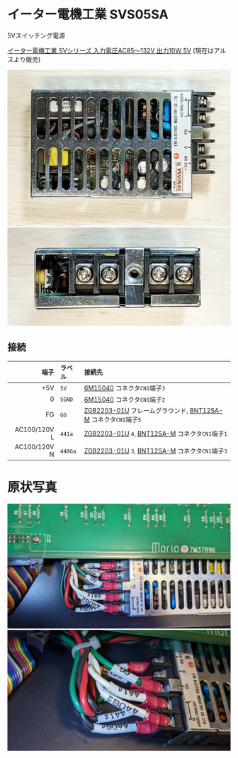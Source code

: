 # イーター電機工業 SVS05SA
5Vスイッチング電源

[イーター電機工業 SVシリーズ 入力電圧AC85～132V 出力10W 5V](http://www.arusu.co.jp/solution/power/) (現在はアルスより販売)

![ケース表面](https://github.com/smdn/txline-map-display/blob/images/doc/modules/SVS05SA/case-front.jpg)
![ケース底面](https://github.com/smdn/txline-map-display/blob/images/doc/modules/SVS05SA/case-bottom.jpg)

## 接続
|端子|ラベル    |接続先|
|---:|:---------|:-----|
|+5V |`5V`      |[6M15040](../6M15040/README.md) コネクタ`CN1`端子`3`|
|0   |`5GND`    |[6M15040](../6M15040/README.md) コネクタ`CN1`端子`2`|
|FG  |`GG`      |[ZGB2203-01U](../ZGB2203-01U/README.md) フレームグラウンド, [BNT12SA-M](../BNT12SA-M/README.md) コネクタ`CN1`端子`5`|
|AC100/120V L|`441a`   |[ZGB2203-01U](../ZGB2203-01U/README.md) `4`, [BNT12SA-M](../BNT12SA-M/README.md) コネクタ`CN1`端子`1`|
|AC100/120V N|`440Ga`  |[ZGB2203-01U](../ZGB2203-01U/README.md) `3`, [BNT12SA-M](../BNT12SA-M/README.md) コネクタ`CN1`端子`3`|

# 原状写真
![原状写真](https://github.com/smdn/txline-map-display/blob/images/doc/modules/SVS05SA/original-condition_0.jpg)
![原状写真](https://github.com/smdn/txline-map-display/blob/images/doc/modules/SVS05SA/original-condition_1.jpg)